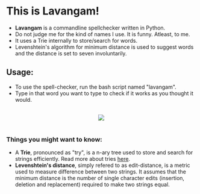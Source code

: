 <h1>This is Lavangam!</h1> 
<ul>
<li><b>Lavangam</b> is a commandline spellchecker written in Python.
<li>Do not judge me for the kind of names I use. It is funny. Atleast, to me.
<li>It uses a Trie internally to store/search for words.
<li>Levenshtein's algorithm for minimum distance is used to suggest words and the distance is set to seven involuntarily.
</ul>
<h2>Usage:</h2>
<ul>
<li>To use the spell-checker, run the bash script named "lavangam".
<li>Type in that word you want to type to check if it works as you thought it would.
</ul>
<br>
<div align="center">
<img src="https://github.com/RCReddyN/lavangam/blob/master/img/running.gif?raw=true">
</div>
<br>
<h3>Things you might want to know:</h3>
<ul>
<li>A <b>Trie</b>, pronounced as "try", is a n-ary tree used to store and search for strings efficiently. Read more about tries <a href= "https://en.wikipedia.org/wiki/Trie#Algorithms">here</a>.
<li><b>Levenshtein's distance</b>, simply refered to as edit-distance, is a metric used to measure difference between two strings. It assumes that the minimum distance is the number of single character edits (insertion, deletion and replacement) required to make two strings equal.
</ul>
